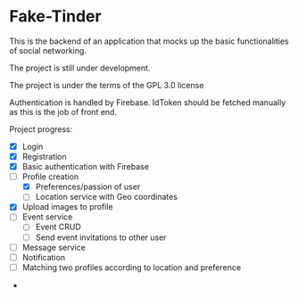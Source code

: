 # Fake-Tinder

This is the backend of an application that mocks up the basic functionalities of social networking. 

The project is still under development. 

The project is under the terms of the GPL 3.0 license

Authentication is handled by Firebase. IdToken should be fetched manually as this is the job of front end. 

Project progress:

- [x] Login
- [x] Registration
- [x] Basic authentication with Firebase
- [ ] Profile creation
  - [x] Preferences/passion of user
  - [ ] Location service with Geo coordinates
- [x] Upload images to profile
- [ ] Event service
  - [ ] Event CRUD
  - [ ] Send event invitations to other user
- [ ] Message service
- [ ] Notification 
- [ ] Matching two profiles according to location and preference
- 